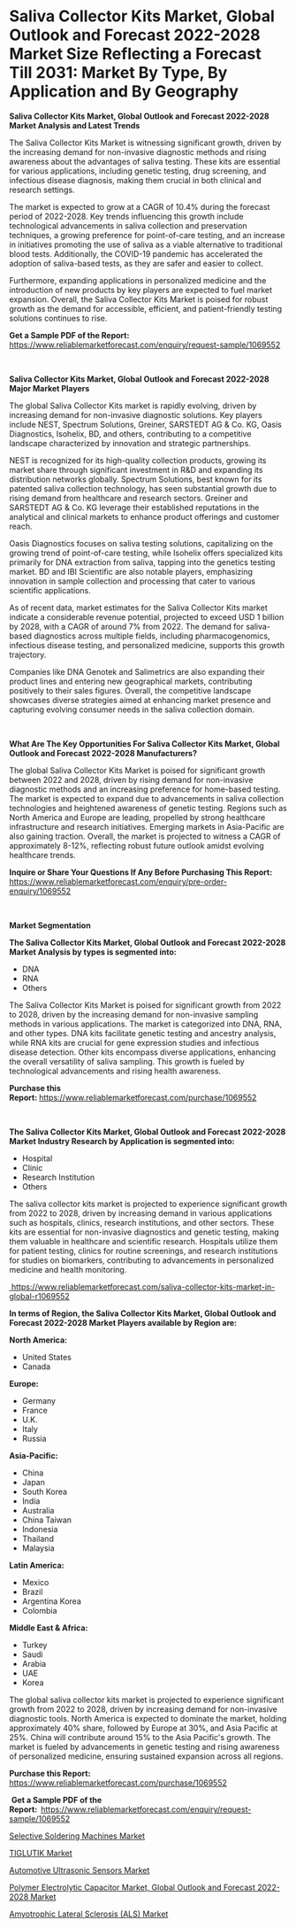 <p><h1>Saliva Collector Kits Market, Global Outlook and Forecast 2022-2028 Market Size Reflecting a Forecast Till 2031: Market By Type, By Application and By Geography</h1></p><p><strong>Saliva Collector Kits Market, Global Outlook and Forecast 2022-2028 Market Analysis and Latest Trends</strong></p>
<p><p>The Saliva Collector Kits Market is witnessing significant growth, driven by the increasing demand for non-invasive diagnostic methods and rising awareness about the advantages of saliva testing. These kits are essential for various applications, including genetic testing, drug screening, and infectious disease diagnosis, making them crucial in both clinical and research settings.</p><p>The market is expected to grow at a CAGR of 10.4% during the forecast period of 2022-2028. Key trends influencing this growth include technological advancements in saliva collection and preservation techniques, a growing preference for point-of-care testing, and an increase in initiatives promoting the use of saliva as a viable alternative to traditional blood tests. Additionally, the COVID-19 pandemic has accelerated the adoption of saliva-based tests, as they are safer and easier to collect.</p><p>Furthermore, expanding applications in personalized medicine and the introduction of new products by key players are expected to fuel market expansion. Overall, the Saliva Collector Kits Market is poised for robust growth as the demand for accessible, efficient, and patient-friendly testing solutions continues to rise.</p></p>
<p><strong>Get a Sample PDF of the Report:&nbsp;</strong> <a href="https://www.reliablemarketforecast.com/enquiry/request-sample/1069552?utm_campaign=1129&utm_medium=2&utm_source=Github&utm_content=ia&utm_term=04122024&utm_id=saliva-collector-kits-market-global-outlook-and-forecast-2022-2028">https://www.reliablemarketforecast.com/enquiry/request-sample/1069552</a></p>
<p>&nbsp;</p>
<p><strong>Saliva Collector Kits Market, Global Outlook and Forecast 2022-2028 Major Market Players</strong></p>
<p><p>The global Saliva Collector Kits market is rapidly evolving, driven by increasing demand for non-invasive diagnostic solutions. Key players include NEST, Spectrum Solutions, Greiner, SARSTEDT AG & Co. KG, Oasis Diagnostics, Isohelix, BD, and others, contributing to a competitive landscape characterized by innovation and strategic partnerships.</p><p>NEST is recognized for its high-quality collection products, growing its market share through significant investment in R&D and expanding its distribution networks globally. Spectrum Solutions, best known for its patented saliva collection technology, has seen substantial growth due to rising demand from healthcare and research sectors. Greiner and SARSTEDT AG & Co. KG leverage their established reputations in the analytical and clinical markets to enhance product offerings and customer reach.</p><p>Oasis Diagnostics focuses on saliva testing solutions, capitalizing on the growing trend of point-of-care testing, while Isohelix offers specialized kits primarily for DNA extraction from saliva, tapping into the genetics testing market. BD and IBI Scientific are also notable players, emphasizing innovation in sample collection and processing that cater to various scientific applications.</p><p>As of recent data, market estimates for the Saliva Collector Kits market indicate a considerable revenue potential, projected to exceed USD 1 billion by 2028, with a CAGR of around 7% from 2022. The demand for saliva-based diagnostics across multiple fields, including pharmacogenomics, infectious disease testing, and personalized medicine, supports this growth trajectory. </p><p>Companies like DNA Genotek and Salimetrics are also expanding their product lines and entering new geographical markets, contributing positively to their sales figures. Overall, the competitive landscape showcases diverse strategies aimed at enhancing market presence and capturing evolving consumer needs in the saliva collection domain.</p></p>
<p>&nbsp;</p>
<p><strong>What Are The Key Opportunities For Saliva Collector Kits Market, Global Outlook and Forecast 2022-2028 Manufacturers?</strong></p>
<p><p>The global Saliva Collector Kits Market is poised for significant growth between 2022 and 2028, driven by rising demand for non-invasive diagnostic methods and an increasing preference for home-based testing. The market is expected to expand due to advancements in saliva collection technologies and heightened awareness of genetic testing. Regions such as North America and Europe are leading, propelled by strong healthcare infrastructure and research initiatives. Emerging markets in Asia-Pacific are also gaining traction. Overall, the market is projected to witness a CAGR of approximately 8-12%, reflecting robust future outlook amidst evolving healthcare trends.</p></p>
<p><strong>Inquire or Share Your Questions If Any Before Purchasing This Report:</strong> <a href="https://www.reliablemarketforecast.com/enquiry/pre-order-enquiry/1069552?utm_campaign=1129&utm_medium=2&utm_source=Github&utm_content=ia&utm_term=04122024&utm_id=saliva-collector-kits-market-global-outlook-and-forecast-2022-2028">https://www.reliablemarketforecast.com/enquiry/pre-order-enquiry/1069552</a></p>
<p>&nbsp;</p>
<p><strong>Market Segmentation</strong></p>
<p><strong>The Saliva Collector Kits Market, Global Outlook and Forecast 2022-2028 Market Analysis by types is segmented into:</strong></p>
<p><ul><li>DNA</li><li>RNA</li><li>Others</li></ul></p>
<p><p>The Saliva Collector Kits Market is poised for significant growth from 2022 to 2028, driven by the increasing demand for non-invasive sampling methods in various applications. The market is categorized into DNA, RNA, and other types. DNA kits facilitate genetic testing and ancestry analysis, while RNA kits are crucial for gene expression studies and infectious disease detection. Other kits encompass diverse applications, enhancing the overall versatility of saliva sampling. This growth is fueled by technological advancements and rising health awareness.</p></p>
<p><strong>Purchase this Report:&nbsp;</strong><a href="https://www.reliablemarketforecast.com/purchase/1069552?utm_campaign=1129&utm_medium=2&utm_source=Github&utm_content=ia&utm_term=04122024&utm_id=saliva-collector-kits-market-global-outlook-and-forecast-2022-2028">https://www.reliablemarketforecast.com/purchase/1069552</a></p>
<p>&nbsp;</p>
<p><strong>The Saliva Collector Kits Market, Global Outlook and Forecast 2022-2028 Market Industry Research by Application is segmented into:</strong></p>
<p><ul><li>Hospital</li><li>Clinic</li><li>Research Institution</li><li>Others</li></ul></p>
<p><p>The saliva collector kits market is projected to experience significant growth from 2022 to 2028, driven by increasing demand in various applications such as hospitals, clinics, research institutions, and other sectors. These kits are essential for non-invasive diagnostics and genetic testing, making them valuable in healthcare and scientific research. Hospitals utilize them for patient testing, clinics for routine screenings, and research institutions for studies on biomarkers, contributing to advancements in personalized medicine and health monitoring.</p></p>
<p><a href="https://www.reliablemarketforecast.com/saliva-collector-kits-market-in-global-r1069552?utm_campaign=1129&utm_medium=2&utm_source=Github&utm_content=ia&utm_term=04122024&utm_id=saliva-collector-kits-market-global-outlook-and-forecast-2022-2028">&nbsp;https://www.reliablemarketforecast.com/saliva-collector-kits-market-in-global-r1069552</a></p>
<p><strong>In terms of Region, the Saliva Collector Kits Market, Global Outlook and Forecast 2022-2028 Market Players available by Region are:</strong></p>
<p>
    <p> <strong> North America: </strong>
        <ul>
            <li>United States</li>
            <li>Canada</li>
        </ul>
        </p> 
    <p> <strong> Europe: </strong>
        <ul>
            <li>Germany</li>
            <li>France</li>
            <li>U.K.</li>
            <li>Italy</li>
            <li>Russia</li>
        </ul>
        </p> 
    <p> <strong> Asia-Pacific: </strong>
        <ul>
            <li>China</li>
            <li>Japan</li>
            <li>South Korea</li>
            <li>India</li>
            <li>Australia</li>
            <li>China Taiwan</li>
            <li>Indonesia</li>
            <li>Thailand</li>
            <li>Malaysia</li>
        </ul>
        </p> 
    <p> <strong> Latin America: </strong>
        <ul>
            <li>Mexico</li>
            <li>Brazil</li>
            <li>Argentina Korea</li>
            <li>Colombia</li>
        </ul>
        </p> 
    <p> <strong> Middle East & Africa: </strong>
        <ul>
            <li>Turkey</li>
            <li>Saudi</li>
            <li>Arabia</li>
            <li>UAE</li>
            <li>Korea</li>
        </ul>
    </p>
    </p>
<p><p>The global saliva collector kits market is projected to experience significant growth from 2022 to 2028, driven by increasing demand for non-invasive diagnostic tools. North America is expected to dominate the market, holding approximately 40% share, followed by Europe at 30%, and Asia Pacific at 25%. China will contribute around 15% to the Asia Pacific's growth. The market is fueled by advancements in genetic testing and rising awareness of personalized medicine, ensuring sustained expansion across all regions.</p></p>
<p><strong>Purchase this Report: </strong><a href="https://www.reliablemarketforecast.com/purchase/1069552?utm_campaign=1129&utm_medium=2&utm_source=Github&utm_content=ia&utm_term=04122024&utm_id=saliva-collector-kits-market-global-outlook-and-forecast-2022-2028">https://www.reliablemarketforecast.com/purchase/1069552</a></p>
<p>&nbsp;<strong>Get a Sample PDF of the Report:&nbsp;&nbsp;</strong><a href="https://www.reliablemarketforecast.com/enquiry/request-sample/1069552?utm_campaign=1129&utm_medium=2&utm_source=Github&utm_content=ia&utm_term=04122024&utm_id=saliva-collector-kits-market-global-outlook-and-forecast-2022-2028">https://www.reliablemarketforecast.com/enquiry/request-sample/1069552</a></p>
<p><strong></strong></p>
<p><p><a href="https://www.linkedin.com/pulse/selective-soldering-machines-industry-analysis-report-market-pj1gc?utm_campaign=1129&utm_medium=2&utm_source=Github&utm_content=ia&utm_term=04122024&utm_id=saliva-collector-kits-market-global-outlook-and-forecast-2022-2028">Selective Soldering Machines Market</a></p><p><a href="https://issuu.com/reportprime-2/docs/tiglutik-market-size-2030.pptx?utm_campaign=1129&utm_medium=2&utm_source=Github&utm_content=ia&utm_term=04122024&utm_id=saliva-collector-kits-market-global-outlook-and-forecast-2022-2028">TIGLUTIK Market</a></p><p><a href="https://www.linkedin.com/pulse/automotive-ultrasonic-sensors-market-consolidation-impact-structure-palpf?utm_campaign=1129&utm_medium=2&utm_source=Github&utm_content=ia&utm_term=04122024&utm_id=saliva-collector-kits-market-global-outlook-and-forecast-2022-2028">Automotive Ultrasonic Sensors Market</a></p><p><a href="https://github.com/GroverBarry/Market-Research-Report-List-7/blob/main/polymer-electrolytic-capacitor-market-global-outlook-and-forecast-2022-2028-market.md?utm_campaign=1129&utm_medium=2&utm_source=Github&utm_content=ia&utm_term=04122024&utm_id=saliva-collector-kits-market-global-outlook-and-forecast-2022-2028">Polymer Electrolytic Capacitor Market, Global Outlook and Forecast 2022-2028 Market</a></p><p><a href="https://issuu.com/reportprime-2/docs/amyotrophic-lateral-sclerosis-als-market-size-2030?utm_campaign=1129&utm_medium=2&utm_source=Github&utm_content=ia&utm_term=04122024&utm_id=saliva-collector-kits-market-global-outlook-and-forecast-2022-2028">Amyotrophic Lateral Sclerosis (ALS) Market</a></p></p>